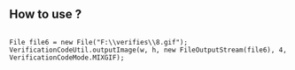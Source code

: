 

## How to use ?

````

File file6 = new File("F:\\verifies\\8.gif");
VerificationCodeUtil.outputImage(w, h, new FileOutputStream(file6), 4, VerificationCodeMode.MIXGIF);

````